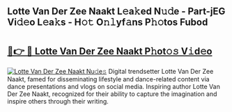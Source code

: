 ## Lotte Van Der Zee Naakt L𝚎a𝚔ed N𝚞𝚍e - Part-jEG Vi𝚍𝚎o L𝚎a𝚔s - H𝚘𝚝 O𝚗𝚕yf𝚊ns P𝚑𝚘tos Fubod

# <h2><a href="http://kf0t2mh.oniu.top/?m=Lotte+Van+Der+Zee+Naakt">🔗👉 🔴 Lotte Van Der Zee Naakt P𝚑ot𝚘𝚜 V𝚒d𝚎o</a></h2>

[![Lotte Van Der Zee Naakt Nu𝚍e𝚜](https://i.imgur.com/0qMVB7G.gif)](http://kf0t2mh.oniu.top/?m=Lotte+Van+Der+Zee+Naakt)
Digital trendsetter Lotte Van Der Zee Naakt, famed for disseminating lifestyle and dance-related content via dance presentations and vlogs on social media. Inspiring author Lotte Van Der Zee Naakt, recognized for their ability to capture the imagination and inspire others through their writing.  

